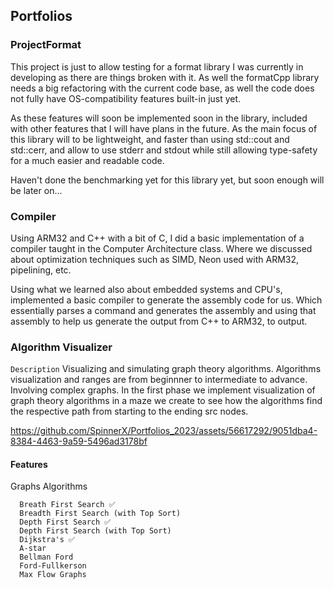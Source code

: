 ## Portfolios

### ProjectFormat
This project is just to allow testing for a format library I was currently in developing as there are things broken with it. As well the formatCpp
library needs a big refactoring with the current code base, as well the code does not fully have OS-compatibility features built-in just yet.

As these features will soon be implemented soon in the library, included with other features that I will have plans in the future. As the main focus
of this library will to be lightweight, and faster than using std::cout and std::cerr, and allow to use stderr and stdout while still allowing type-safety
for a much easier and readable code.

Haven't done the benchmarking yet for this library yet, but soon enough will be later on...


### Compiler
Using ARM32 and C++ with a bit of C, I did a basic implementation of a compiler taught in the Computer Architecture class. Where we discussed about optimization techniques such as SIMD, Neon used with ARM32, pipelining, etc.

Using what we learned also about embedded systems and CPU's, implemented a basic compiler to generate the assembly code for us. Which essentially parses a command and generates the assembly and using that assembly to help us generate the output from C++ to ARM32, to output.

### Algorithm Visualizer
`Description`
Visualizing and simulating graph theory algorithms. Algorithms visualization and ranges are from beginnner to intermediate to advance. Involving complex graphs. In the first phase we implement visualization of graph theory algorithms in a maze we create to see how the algorithms find the respective path from starting to the ending src nodes.

https://github.com/SpinnerX/Portfolios_2023/assets/56617292/9051dba4-8384-4463-9a59-5496ad3178bf

#### Features 
Graphs Algorithms
```
  Breath First Search ✅
  Breadth First Search (with Top Sort)
  Depth First Search ✅
  Depth First Search (with Top Sort)
  Dijkstra's ✅
  A-star
  Bellman Ford
  Ford-Fullkerson
  Max Flow Graphs
```  
 
 

